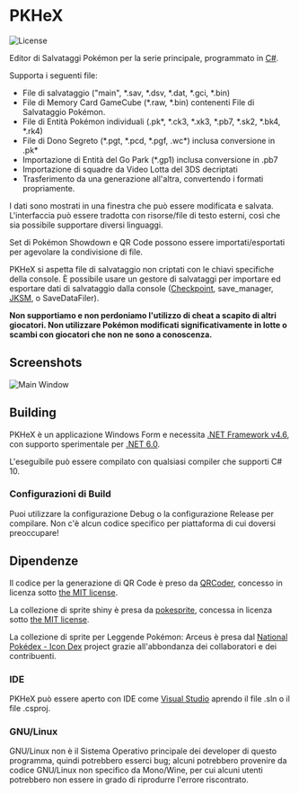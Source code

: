 PKHeX
=====
![License](https://img.shields.io/badge/License-GPLv3-blue.svg)

Editor di Salvataggi Pokémon per la serie principale, programmato in [C#](https://it.wikipedia.org/wiki/C_sharp).

Supporta i seguenti file:
* File di salvataggio ("main", \*.sav, \*.dsv, \*.dat, \*.gci, \*.bin)
* File di Memory Card GameCube (\*.raw, \*.bin) contenenti File di Salvataggio Pokémon.
* File di Entità Pokémon individuali (.pk\*, \*.ck3, \*.xk3, \*.pb7, \*.sk2, \*.bk4, \*.rk4)
* File di Dono Segreto (\*.pgt, \*.pcd, \*.pgf, .wc\*) inclusa conversione in .pk\*
* Importazione di Entità del Go Park (\*.gp1) inclusa conversione in .pb7
* Importazione di squadre da Video Lotta del 3DS decriptati
* Trasferimento da una generazione all'altra, convertendo i formati propriamente.

I dati sono mostrati in una finestra che può essere modificata e salvata.
L'interfaccia può essere tradotta con risorse/file di testo esterni, così che sia possibile supportare diversi linguaggi.

Set di Pokémon Showdown e QR Code possono essere importati/esportati per agevolare la condivisione di file.

PKHeX si aspetta file di salvataggio non criptati con le chiavi specifiche della console. È possibile usare un gestore di salvataggi per importare ed esportare dati di salvataggio dalla console ([Checkpoint](https://github.com/FlagBrew/Checkpoint), save_manager, [JKSM](https://github.com/J-D-K/JKSM), o SaveDataFiler).

**Non supportiamo e non perdoniamo l'utilizzo di cheat a scapito di altri giocatori. Non utilizzare Pokémon modificati significativamente in lotte o scambi con giocatori che non ne sono a conoscenza.**

## Screenshots

![Main Window](https://i.imgur.com/RBcUanJ.png)

## Building

PKHeX è un applicazione Windows Form e necessita [.NET Framework v4.6](https://www.microsoft.com/it-it/download/details.aspx?id=48137), con supporto sperimentale per [.NET 6.0](https://dotnet.microsoft.com/download/dotnet/6.0).

L'eseguibile può essere compilato con qualsiasi compiler che supporti C# 10.

### Configurazioni di Build

Puoi utilizzare la configurazione Debug o la configurazione Release per compilare. Non c'è alcun codice specifico per piattaforma di cui doversi preoccupare!

## Dipendenze

Il codice per la generazione di QR Code è preso da [QRCoder](https://github.com/codebude/QRCoder), concesso in licenza sotto [the MIT license](https://github.com/codebude/QRCoder/blob/master/LICENSE.txt).

La collezione di sprite shiny è presa da [pokesprite](https://github.com/msikma/pokesprite), concessa in licenza sotto [the MIT license](https://github.com/msikma/pokesprite/blob/master/LICENSE).

La collezione di sprite per Leggende Pokémon: Arceus è presa dal [National Pokédex - Icon Dex](https://www.deviantart.com/pikafan2000/art/National-Pokedex-Version-Delta-Icon-Dex-824897934) project grazie all'abbondanza dei collaboratori e dei contribuenti.

### IDE

PKHeX può essere aperto con IDE come [Visual Studio](https://visualstudio.microsoft.com/it/downloads/) aprendo il file .sln o il file .csproj.

### GNU/Linux

GNU/Linux non è il Sistema Operativo principale dei developer di questo programma, quindi potrebbero esserci bug; alcuni potrebbero provenire da codice GNU/Linux non specifico da Mono/Wine, per cui alcuni utenti potrebbero non essere in grado di riprodurre l'errore riscontrato.
